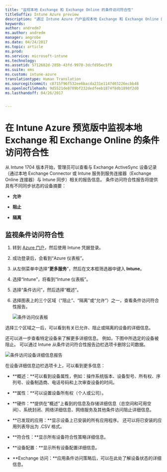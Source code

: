 ```yaml
---
title: "监视本地 Exchange 和 Exchange Online 的条件访问符合性"
titleSuffix: Intune Azure preview
description: "通过 Intune Azure 门户监视本地 Exchange 和 Exchange Online 的条件访问符合性"
keywords: 
author: andredm7
ms.author: andredm
manager: angrobe
ms.date: 04/24/2017
ms.topic: article
ms.prod: 
ms.service: microsoft-intune
ms.technology: 
ms.assetid: 5712682d-285b-43fd-9978-3dcfd95ec5f9
ms.suite: ems
ms.custom: intune-azure
translationtype: Human Translation
ms.sourcegitcommit: c8715f96f532ee6bacda231e1147d03226ecbb48
ms.openlocfilehash: 9d5521de8709bf232dedfeeb1874f8db1898f2d0
ms.lasthandoff: 04/26/2017


---
```


# <a name="monitor-conditional-access-compliance-for-on-premises-exchange-and-exchange-online-in-intune-azure-preview"></a>在 Intune Azure 预览版中监视本地 Exchange 和 Exchange Online 的条件访问符合性

从 Intune 1704 版本开始，管理员可以查看与 Exchange ActiveSync 设备记录（通过本地 Exchange Connector 或 Intune 服务到服务连接器（Exchange Online 连接器）与 Intune 同步）相关的报告信息。 条件访问符合性报告将提供具有不同同步状态的设备摘要：

-   **允许**

-   **阻止**

-   **隔离**

## <a name="to-monitor-conditional-access-compliance"></a>监视条件访问符合性

1.  转到 [Azure 门户](https://portal.azure.com/)，然后使用 Intune 凭据登录。

2.  成功登录后，会看到“Azure 仪表板”。

3.  从左侧菜单中选择“**更多服务**”，然后在文本框筛选器中键入 **Intune**。

4.  选择“Intune”，将看到“Intune 仪表板”。

5.  选择“条件访问”，然后选择“概述”。

6.  选择图表上的三个区域（“阻止”、“隔离”或“允许”）之一，查看条件访问符合性报告。

    ![条件访问仪表板](../media/CA-reporting-intune-1.png)

选择三个区域之一后，可以看到有关已允许、阻止或隔离的设备的详细信息。

还可以进一步查看特定设备来了解更多详细信息。 例如，下图中所选定的设备被阻止。 可以通过 Intune 从条件访问符合性报告边栏选项卡删除公司数据。

![条件访问设备详细信息报告](../media/CA-reporting-intune-3.png)

在设备详细信息边栏选项卡上，可以看到更多信息：

-   **概述：**可以看到设备属性，例如：操作系统版本、设备型号、所有权、序列号、设备制造商、电话号码和上次审查设备的时间。

-   **属性：**可以设置设备所有权（个人或公司）。

-   **硬件：**提供在“概述”上看到的信息及存储详细信息（总空间和可用空间）、系统封闭、网络详细信息、网络服务及其他条件访问阻止详细信息。

-   **已发现的应用：**显示设备上已安装的所有应用程序。 还可以将已安装的应用列表导出为 .CSV 格式。

-   **符合性：**显示所有设备符合性策略详细信息。

-   **设备配置：**显示所有设备配置详细信息。

-   **Exchange 访问：**应用条件访问策略后，可以在此处了解设备状态的详细信息。

